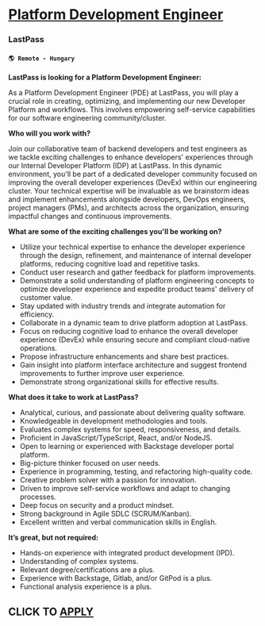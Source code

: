 # [Platform Development Engineer](https://www.remotewlb.com/apply/platform-development-engineer)  
### LastPass  
#### `🌎 Remote - Hungary`  

**LastPass is looking for a Platform Development Engineer:**

As a Platform Development Engineer (PDE) at LastPass, you will play a crucial role in creating, optimizing, and implementing our new Developer Platform and workflows. This involves empowering self-service capabilities for our software engineering community/cluster.

**Who will you work with?**

Join our collaborative team of backend developers and test engineers as we tackle exciting challenges to enhance developers' experiences through our Internal Developer Platform (IDP) at LastPass. In this dynamic environment, you'll be part of a dedicated developer community focused on improving the overall developer experiences (DevEx) within our engineering cluster. Your technical expertise will be invaluable as we brainstorm ideas and implement enhancements alongside developers, DevOps engineers, project managers (PMs), and architects across the organization, ensuring impactful changes and continuous improvements.

**What are some of the exciting challenges you'll be working on?**

  * Utilize your technical expertise to enhance the developer experience through the design, refinement, and maintenance of internal developer platforms, reducing cognitive load and repetitive tasks.
  * Conduct user research and gather feedback for platform improvements.
  * Demonstrate a solid understanding of platform engineering concepts to optimize developer experience and expedite product teams' delivery of customer value.
  * Stay updated with industry trends and integrate automation for efficiency.
  * Collaborate in a dynamic team to drive platform adoption at LastPass.
  * Focus on reducing cognitive load to enhance the overall developer experience (DevEx) while ensuring secure and compliant cloud-native operations.
  * Propose infrastructure enhancements and share best practices.
  * Gain insight into platform interface architecture and suggest frontend improvements to further improve user experience.
  * Demonstrate strong organizational skills for effective results.

**What does it take to work at LastPass?**

  * Analytical, curious, and passionate about delivering quality software.
  * Knowledgeable in development methodologies and tools.
  * Evaluates complex systems for speed, responsiveness, and details.
  * Proficient in JavaScript/TypeScript, React, and/or NodeJS.
  * Open to learning or experienced with Backstage developer portal platform.
  * Big-picture thinker focused on user needs.
  * Experience in programming, testing, and refactoring high-quality code.
  * Creative problem solver with a passion for innovation.
  * Driven to improve self-service workflows and adapt to changing processes.
  * Deep focus on security and a product mindset.
  * Strong background in Agile SDLC (SCRUM/Kanban).
  * Excellent written and verbal communication skills in English.

**It’s great, but not required:**

  * Hands-on experience with integrated product development (IPD).
  * Understanding of complex systems.
  * Relevant degree/certifications are a plus.
  * Experience with Backstage, Gitlab, and/or GitPod is a plus.
  * Functional analysis experience is a plus.

  
## CLICK TO [APPLY](https://www.remotewlb.com/apply/platform-development-engineer)

